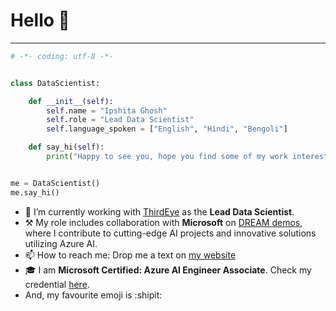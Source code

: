 # Hello 👋 

<hr>

```python
# -*- coding: utf-8 -*-


class DataScientist:

    def __init__(self):
        self.name = "Ipshita Ghosh"
        self.role = "Lead Data Scientist"
        self.language_spoken = ["English", "Hindi", "Bengoli"]

    def say_hi(self):
        print("Happy to see you, hope you find some of my work interesting.")


me = DataScientist()
me.say_hi()
```

- 🔭 I’m currently working with [ThirdEye](https://thirdeyedata.ai/) as the **Lead Data Scientist**.
- ⚒ My role includes collaboration with **Microsoft** on [DREAM demos](https://partner.microsoft.com/en-us/asset/collection/industry-dream-demos-and-dream-demo-in-a-box#/), where I contribute to cutting-edge AI projects and innovative solutions utilizing Azure AI.
- 📫 How to reach me: Drop me a text on [my website](https://eryth.in/)
- 🎓 I am **Microsoft Certified: Azure AI Engineer Associate**. Check my credential [here](https://learn.microsoft.com/en-us/users/ipshita/credentials/6a96d41d7f4f5fee).
- And, my favourite emoji is :shipit:
